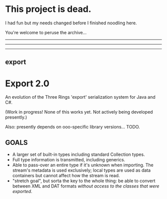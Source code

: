 # This project is dead.
I had fun but my needs changed before I finished noodling here.

You're welcome to peruse the archive...

---

---

---

## export
Export 2.0
==========

An evolution of the Three Rings 'export' serialization system for Java and C#.

(Work in progress! None of this works yet. Not actively being developed presently.)

Also: presently depends on ooo-specific library versions... TODO.

GOALS
-----
- A larger set of built-in types including standard Collection types.
- Full type information is transmitted, including generics.
- Able to pass-over an entire type if it's unknown when importing.
  The stream's metadata is used exclusively; local types are used
  as data containers but cannot affect how the stream is read.
- "stretch goal", but sorta the key to the whole thing: be able to
  convert between XML and DAT formats *without access to the classes
  that were exported*.
